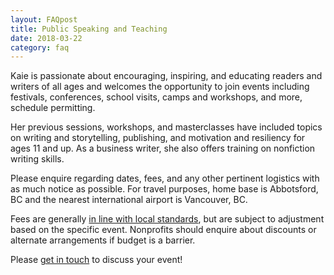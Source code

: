 ```yaml
---
layout: FAQpost
title: Public Speaking and Teaching
date: 2018-03-22
category: faq
---
```


Kaie is passionate about encouraging, inspiring, and educating readers and writers of all ages and welcomes the opportunity to join events including festivals, conferences, school visits, camps and workshops, and more, schedule permitting.

Her previous sessions, workshops, and masterclasses have included topics on writing and storytelling, publishing, and motivation and resiliency for ages 11 and up. As a business writer, she also offers training on nonfiction writing skills.

Please enquire regarding dates, fees, and any other pertinent logistics with as much notice as possible. For travel purposes, home base is Abbotsford, BC and the nearest international airport is Vancouver, BC.

Fees are generally [in line with local standards](https://www.cwillbc.org/tips.htm), but are subject to adjustment based on the specific event. Nonprofits should enquire about discounts or alternate arrangements if budget is a barrier.

Please [get in touch](kaiewrites@gmail.com) to discuss your event!

